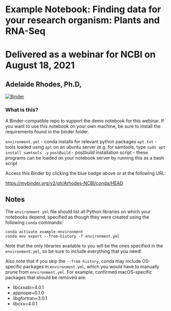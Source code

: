 # Example Notebook: Finding data for your research organism: Plants and RNA-Seq
# Delivered as a webinar for NCBI on August 18, 2021
## Adelaide Rhodes, Ph.D,


[![Binder](https://mybinder.org/badge_logo.svg)](https://mybinder.org/v2/gh/Arhodes-NCBI/conda/HEAD)

### What is this?

A Binder-compatible repo to support the demo notebook for this webinar. 
If you want to use this notebook on your own machine, be sure to install the requirements found in the binder folder.

`environment.yml` - conda installs for relevant python packages
`apt.txt` - tools loaded using `apt` on an ubuntu server (e.g. for samtools, type `sudo apt install samtools -y`
`postBuild` - postbuild installation script - these programs can be loaded on your notebook server by running this as a bash script

Access this Binder by clicking the blue badge above or at the following URL:

https://mybinder.org/v2/gh/Arhodes-NCBI/conda/HEAD


## Notes
The `environment.yml` file should list all Python libraries on which your notebooks
depend, specified as though they were created using the following `conda` commands:

```
conda activate example-environment
conda env export --from-history -f environment.yml
```

Note that the only libraries available to you will be the ones specified in
the `environment.yml`, so be sure to include everything that you need! 

Also note that if you skip the `--from-history`, conda may include OS-specific
packages in `environment.yml`, which you would have to manually prune from
`environment.yml`.  For example, confirmed macOS-specific packages that should
be removed are:

* libcxxabi=4.0.1
* appnope=0.1.0
* libgfortran=3.0.1
* libcxx=4.0.1
